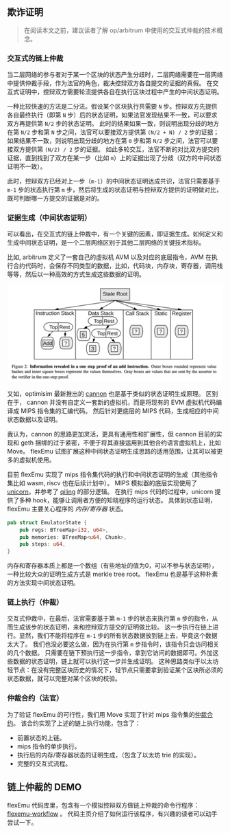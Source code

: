 ## 欺诈证明

> 在阅读本文之前，建议读者了解 op/arbitrum 中使用的交互式仲裁的技术概念。

### 交互式的链上仲裁

当二层网络的参与者对于某一个区块的状态产生分歧时，二层网络需要在一层网络中提供仲裁手段，作为法官的角色，裁决控辩双方各自提交的证据的真假。
在交互式证明中，控辩双方需要轮流提供各自在执行区块过程中产生的中间状态证明。

一种比较快速的方法是二分法。假设某个区块执行共需要 `N` 步。控辩双方先提供各自最终执行（即第 `N` 步）后的状态证明，如果法官发现结果不一致，可以要求双方再提供第 `N/2` 步的状态证明。
此时的结果如果一致，则说明出现分歧的地方在第 `N/2` 步和第 `N` 步之间，法官可以要接双方提供第 `(N/2 + N) / 2` 步的证据；
如果结果不一致，则说明出现分歧的地方在第 `0` 步和第 `N/2` 步之间，法官可以要接双方提供第 `(N/2) / 2` 步的证据。
如此多轮交互，法官不断的对比双方提交的证据，直到找到了双方在某一步（比如 `m`）上的证据出现了分歧（双方的中间状态证明不一致）。

此时，控辩双方已经对上一步（`m-1`）的中间状态证明达成共识，法官只需要基于 `m-1` 步的状态执行第 `m` 步，然后将生成的状态证明与控辩双方提供的证明做对比，既可判断哪一方提交的证据是对的。

### 证据生成（中间状态证明）

可以看出，在交互式的链上仲裁中，有一个关键的因素，即证据生成。如何定义和生成中间状态证明，是一个二层网络区别于其他二层网络的关键技术指标。

比如, arbitrum 定义了一套自己的虚拟机 AVM 以及对应的底层指令，AVM 在执行合约代码时，会保存不同类型的数据，比如，代码块，内存块，寄存器，调用栈等等，然后以一种高效的方式生成这些数据的证明。

![arb one-step proof](../imgs/arb-onestep-proof.png)

又如，optimisim 最新推出的 [cannon](https://github.com/ethereum-optimism/cannon) 也是基于类似的状态证明生成原理。
区别在于， cannon 并没有自定义一套新的虚拟机，而是将现有的 EVM 虚拟机代码编译成 MIPS 指令集的汇编代码。
然后针对更底层的 MIPS 代码，生成相应的中间状态数据以及证明。

我认为，cannon 的思路更加灵活，更具有通用性和扩展性，但 cannon 目前的实现和 geth 捆绑的过于紧密，不便于将其直接运用到其他合约语言虚拟机上，比如 Move。
flexEmu 试图扩展这种中间状态证明生成思路的适用范围，让其可以被更多的虚拟机使用。

目前 flexEmu 实现了 mips 指令集代码的执行和中间状态证明的生成（其他指令集比如 wasm, riscv 也在后续计划中）。
MIPS 模拟器的底层实现使用了 [unicorn](https://github.com/unicorn-engine/unicorn)，并参考了 [qiling](https://github.com/qilingframework/qiling) 的部分逻辑。
在执行 mips 代码的过程中，unicorn 提供了多种 hook，能够让调用者方便的知晓程序的运行状态。
具体到状态证明，flexEmu 主要关心程序的 _内存/寄存器_ 状态。

``` rust
pub struct EmulatorState {
    pub regs: BTreeMap<i32, u64>,
    pub memories: BTreeMap<u64, Chunk>,
    pub steps: u64,
}
```

内存和寄存器本质上都是一个数组（有些地址的值为0，可以不参与状态证明），一种比较大众的证明生成方式是 merkle tree root。
flexEmu 也是基于这种朴素的方法实现中间状态证明。

### 链上执行（仲裁）

交互式仲裁中，在最后，法官需要基于第 `m-1` 步的状态来执行第 `m` 步的指令，从而生成该步的状态证明，来和控辩双方提交的证明做比较。
这一步执行在链上进行。显然，我们不能将程序在 `m-1` 步的所有状态数据放到链上去，毕竟这个数据太大了。
我们也没必要这么做，因为在执行第 `m` 步指令时，该指令只会访问相关的几个数据。
只需要在链下预执行这一步指令，拿到它访问的数据即可。外加这些数据的状态证明，链上就可以执行这一步并生成证明。
这种思路类似于以太坊轻节点：在没有完整区块历史的情况下，轻节点只需要拿到验证某个区块所必须的状态数据，就可以完整对某个区块的校验。

### 仲裁合约（法官）

为了验证 flexEmu 的可行性，我们用 Move 实现了针对 mips 指令集的[仲裁合约](https://github.com/rooch-network/flexemu/tree/main/contracts)。
该合约实现了上述的链上执行功能，包含了：

- 前置状态的上链。
- mips 指令的单步执行。
- 执行后的内存/寄存器状态的证明生成，（包含了以太坊 trie 的实现）。
- 完整的交互式流程。

## 链上仲裁的 DEMO

flexEmu 代码库里，包含有一个模拟控辩双方做链上仲裁的命令行程序：[flexemu-workflow](https://github.com/rooch-network/flexemu/tree/main/flexemu-workflow) 。
代码主页介绍了如何运行该程序，有兴趣的读者可以动手尝试一下。

